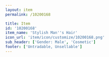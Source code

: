 ```yaml
---
layout: item
permalink: /10200168

title: Item
id: '10200168'
item_name: 'Stylish Man''s Hair'
icon_url: 'item/icon/customize/10200168.png'
sub_header: ['Gender: Male', 'Cosmetic']
footer: ['Untradable, Unsellable']
---
```

